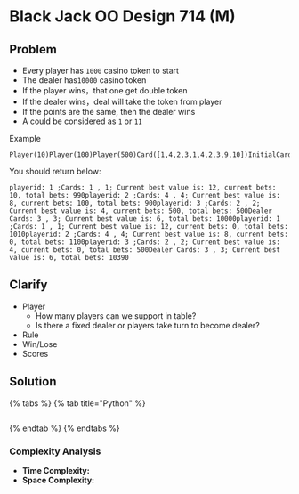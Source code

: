 # Black Jack OO Design 714 \(M\)

## Problem

* Every player has `1000` casino token to start
* The dealer has`10000` casino token
* If the player wins，that one get double token
* If the dealer wins，deal will take the token from player
* If the points are the same, then the dealer wins
* A could be considered as `1` or `11`

Example

```text
Player(10)Player(100)Player(500)Card([1,4,2,3,1,4,2,3,9,10])InitialCards()compareResult()
```

You should return below:

```text
playerid: 1 ;Cards: 1 , 1; Current best value is: 12, current bets: 10, total bets: 990playerid: 2 ;Cards: 4 , 4; Current best value is: 8, current bets: 100, total bets: 900playerid: 3 ;Cards: 2 , 2; Current best value is: 4, current bets: 500, total bets: 500Dealer Cards: 3 , 3; Current best value is: 6, total bets: 10000playerid: 1 ;Cards: 1 , 1; Current best value is: 12, current bets: 0, total bets: 1010playerid: 2 ;Cards: 4 , 4; Current best value is: 8, current bets: 0, total bets: 1100playerid: 3 ;Cards: 2 , 2; Current best value is: 4, current bets: 0, total bets: 500Dealer Cards: 3 , 3; Current best value is: 6, total bets: 10390
```

## Clarify

* Player
  * How many players can we support in table? 
  * Is there a fixed dealer or players take turn to become dealer?
* Rule
* Win/Lose
* Scores

## Solution 

{% tabs %}
{% tab title="Python" %}
```python

```
{% endtab %}
{% endtabs %}

### Complexity Analysis

* **Time Complexity:**
* **Space Complexity:**

